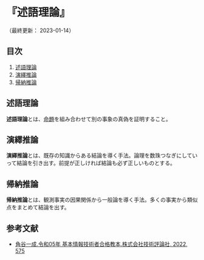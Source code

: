 # 『述語理論』

（最終更新： 2023-01-14）


## 目次

1. [述語理論](#述語理論)
1. [演繹推論](#演繹推論)
1. [帰納推論](#帰納推論)


## 述語理論

**述語理論**とは、[命題](../../../discrete_mathematics/_/chapters/set_and_proposition.md#命題)を組み合わせて別の事象の真偽を証明すること。


## 演繹推論

**演繹推論**とは、既存の知識からある結論を導く手法。論理を数珠つなぎにしていって結論を引き出す。前提が正しければ結論も必ず正しいものとする。


## 帰納推論

**帰納推論**とは、観測事実の因果関係から一般論を導く手法。多くの事実から類似点をまとめて結論を出す。


## 参考文献

- [角谷一成.令和05年 基本情報技術者合格教本.株式会社技術評論社, 2022, 575](https://gihyo.jp/book/2022/978-4-297-13164-7)
